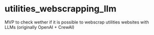 # utilities_webscrapping_llm
MVP to check wether if it is possible to webscrap utilities websites with LLMs (originally OpenAI + CrewAI)
